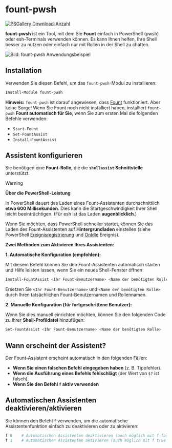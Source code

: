 # fount-pwsh

[![PSGallery Download-Anzahl](https://img.shields.io/powershellgallery/dt/fount-pwsh)](https://www.powershellgallery.com/packages/fount-pwsh)

**fount-pwsh** ist ein Tool, mit dem Sie **Fount** einfach in PowerShell (pwsh) oder esh-Terminals verwenden können.
Es kann Ihnen helfen, Ihre Shell besser zu nutzen oder einfach nur mit Rollen in der Shell zu chatten.

![Bild: fount-pwsh Anwendungsbeispiel](https://github.com/user-attachments/assets/93afee48-93d4-42c7-a5e0-b7f5c93bdee9)

## Installation

Verwenden Sie diesen Befehl, um das `fount-pwsh`-Modul zu installieren:

```powershell
Install-Module fount-pwsh
```

**Hinweis:** `fount-pwsh` ist darauf angewiesen, dass [Fount](https://github.com/steve02081504/fount) funktioniert.
Aber keine Sorge!
Wenn Sie Fount noch nicht installiert haben, installiert `fount-pwsh` **Fount automatisch für Sie**, wenn Sie zum ersten Mal die folgenden Befehle verwenden:

- `Start-Fount`
- `Set-FountAssist`
- `Install-FountAssist`

## Assistent konfigurieren

Sie benötigen eine **Fount-Rolle**, die die **`shellassist` Schnittstelle** unterstützt.

> [!WARNING]
> **Über die PowerShell-Leistung**
>
> In PowerShell dauert das Laden eines Fount-Assistenten durchschnittlich **etwa 600 Millisekunden**. Dies kann die Startgeschwindigkeit Ihrer Shell leicht beeinträchtigen. (Für esh ist das Laden **augenblicklich**.)
>
> Wenn Sie möchten, dass PowerShell schneller startet, können Sie das Laden des Fount-Assistenten auf **Hintergrundladen** einstellen (siehe PowerShell [Ereignisregistrierung](https://learn.microsoft.com/powershell/module/microsoft.powershell.utility/register-engineevent?view=powershell-7.5) und [OnIdle](https://learn.microsoft.com/dotnet/api/system.management.automation.psengineevent.onidle?view=powershellsdk-7.4.0) Ereignis).

**Zwei Methoden zum Aktivieren Ihres Assistenten:**

**1. Automatische Konfiguration (empfohlen):**

Mit diesem Befehl können Sie den Fount-Assistenten automatisch starten und Hilfe leisten lassen, wenn Sie ein neues Shell-Fenster öffnen:

```powershell
Install-FountAssist <Ihr Fount-Benutzername> <Name der benötigten Rolle>
```

Ersetzen Sie `<Ihr Fount-Benutzername>` und `<Name der benötigten Rolle>` durch Ihren tatsächlichen Fount-Benutzernamen und Rollennamen.

**2. Manuelle Konfiguration (für fortgeschrittene Benutzer):**

Wenn Sie dies manuell einrichten möchten, können Sie den folgenden Code zu Ihrer **Shell-Profildatei** hinzufügen:

```powershell
Set-FountAssist <Ihr Fount-Benutzername> <Name der benötigten Rolle>
```

## Wann erscheint der Assistent?

Der Fount-Assistent erscheint automatisch in den folgenden Fällen:

- **Wenn Sie einen falschen Befehl eingegeben haben** (z. B. Tippfehler).
- **Wenn die Ausführung eines Befehls fehlschlägt** (der Wert von `$?` ist falsch).
- **Wenn Sie den Befehl `f` aktiv verwenden**

## Automatischen Assistenten deaktivieren/aktivieren

Sie können den Befehl `f` verwenden, um die automatische Assistentenfunktion einfach zu deaktivieren oder zu aktivieren:

```powershell
f 0    # Automatischen Assistenten deaktivieren (auch möglich mit f false / f no / f n / f disable / f unset / f off usw.)
f 1    # Automatischen Assistenten aktivieren (auch möglich mit f true / f yes / f y / f enable / f set / f on usw.)
```
